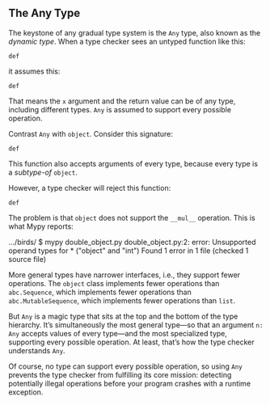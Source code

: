 ## The Any Type

The keystone of any gradual type system is the `Any` type, also known as the _dynamic type_. When a type checker sees an untyped function like this:

```
def
```

it assumes this:

```
def
```

That means the `x` argument and the return value can be of any type, including different types. `Any` is assumed to support every possible operation.

Contrast `Any` with `object`. Consider this signature:

```
def
```

This function also accepts arguments of every type, because every type is a _subtype-of_ `object`.

However, a type checker will reject this function:

```
def
```

The problem is that `object` does not support the `__mul__` operation. This is what Mypy reports:

…/birds/ $ mypy double_object.py
double_object.py:2: error: Unsupported operand types for * ("object" and "int")
Found 1 error in 1 file (checked 1 source file)

More general types have narrower interfaces, i.e., they support fewer operations. The `object` class implements fewer operations than `abc.Sequence`, which implements fewer operations than `abc.MutableSequence`, which implements fewer operations than `list`.

But `Any` is a magic type that sits at the top and the bottom of the type hierarchy. It’s simultaneously the most general type—so that an argument `n: Any` accepts values of every type—and the most specialized type, supporting every possible operation. At least, that’s how the type checker understands `Any`.

Of course, no type can support every possible operation, so using `Any` prevents the type checker from fulfilling its core mission: detecting potentially illegal operations before your program crashes with a runtime exception.